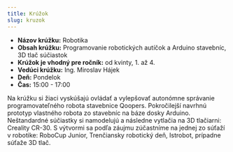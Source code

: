 ```yaml
---
title: Krúžok
slug: kruzok
---
```


- **Názov krúžku:** Robotika
- **Obsah krúžku:** Programovanie robotických autíčok a Arduino stavebníc, 3D tlač súčiastok
- **Krúžok je vhodný pre ročník:** od kvinty, 1. až 4.
- **Vedúci krúžku:** Ing. Miroslav Hájek
- **Deň:** Pondelok
- **Čas:** 15:00 - 17:00

Na krúžku si žiaci vyskúšajú ovládať a vylepšovať autonómne správanie programovateľného robota stavebnice Qoopers. Pokročilejší navrhnú prototyp vlastného robota zo stavebníc na báze dosky Arduino. Neštandardné súčiastky si namodelujú a následne vytlačia na 3D tlačiarni: Creality CR-30. S výtvormi sa podľa záujmu zúčastníme na jednej zo súťaží v robotike: RoboCup Junior, Trenčiansky robotický deň, Istrobot, prípadne súťaže 3D tlač.
